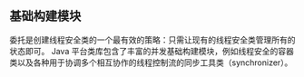 ## 基础构建模块 ##

委托是创建线程安全类的一个最有效的策略：只需让现有的线程安全类管理所有的状态即可。
Java 平台类库包含了丰富的并发基础构建模块，例如线程安全的容器类以及各种用于协调多个相互协作的线程控制流的同步工具类（synchronizer）。
